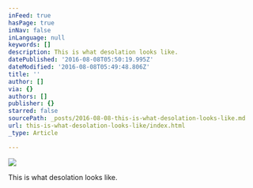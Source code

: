 ```yaml
---
inFeed: true
hasPage: true
inNav: false
inLanguage: null
keywords: []
description: This is what desolation looks like.
datePublished: '2016-08-08T05:50:19.995Z'
dateModified: '2016-08-08T05:49:48.806Z'
title: ''
author: []
via: {}
authors: []
publisher: {}
starred: false
sourcePath: _posts/2016-08-08-this-is-what-desolation-looks-like.md
url: this-is-what-desolation-looks-like/index.html
_type: Article

---
```

![](https://the-grid-user-content.s3-us-west-2.amazonaws.com/cc76d722-4be6-46d5-ad69-5ce735375335.jpg)

This is what desolation looks like.